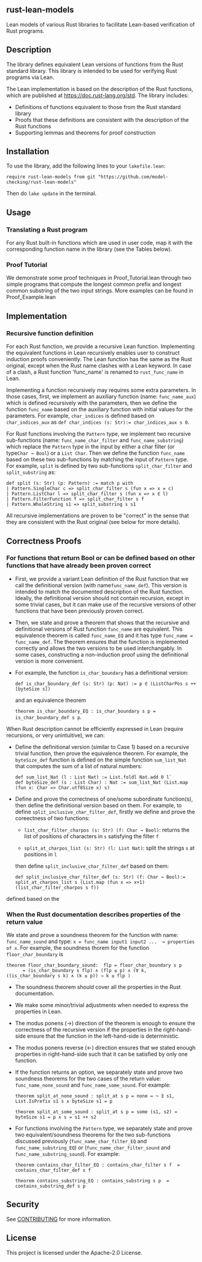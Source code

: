 <!---
-- Copyright Kani Contributors
-- SPDX-License-Identifier: Apache-2.0 OR MIT
---> 

## rust-lean-models

Lean models of various Rust libraries to facilitate Lean-based verification of Rust programs.


## Description
The library defines equivalent Lean versions of functions from the Rust standard library.
This library is intended to be used for verifying Rust programs via Lean.

The Lean implementation is based on the description of the Rust functions, which are published at https://doc.rust-lang.org/std.
The library includes:
- Definitions of functions equivalent to those from the Rust standard library
- Proofs that these definitions are consistent with the description of the Rust functions
- Supporting lemmas and theorems for proof construction

## Installation

To use the library, add the following lines to your `lakefile.lean`:

` require rust-lean-models from git "https://github.com/model-checking/rust-lean-models" `

Then do `lake update` in the terminal.

## Usage
### Translating a Rust program 

For any Rust built-in functions which are used in user code, map it with 
the corresponding function name in the library (see the Tables below).

### Proof Tutorial
We demonstrate some proof techniques in Proof_Tutorial.lean through two simple programs that compute
the longest common prefix and longest common substring of the two input strings. 
More examples can be found in Proof_Example.lean

## Implementation


### Recursive function definition
For each Rust function, we provide a recursive Lean function. Implementing 
the equivalent functions in Lean recursively enables user to construct 
induction proofs conveniently. The Lean function has the same as the Rust original, 
except when the Rust name  clashes with a Lean keyword. In case of a clash, a Rust function 'func_name' 
is renamed to `rust_func_name` in Lean.

Implementing a function recursively may requires some extra parameters.
In those cases, first, we implement an auxiliary function (name: `func_name_aux`) which is defined 
recursively with the parameters, then we define the function `func_name` based on the auxiliary function 
with initial values for the parameters. 
For example, `char_indices` is defined based on `char_indices_aux` as 
`def char_indices (s: Str):= char_indices_aux s 0`.

For Rust functions involving the `Pattern` type, we implement two recursive sub-functions 
(name: `func_name_char_filter` and  `func_name_substring`) which replace the `Pattern` type 
in the input by either a char filter (or type`Char → Bool`) or a `List Char`. Then we define 
the function `func_name` based on these two sub-functions by matching the input of `Pattern` type.
For example, `split` is defined by two sub-functions `split_char_filter` and `split_substring` as: 

```
def split (s: Str) (p: Pattern) := match p with
| Pattern.SingleChar c => split_char_filter s (fun x => x = c)
| Pattern.ListChar l => split_char_filter s (fun x => x ∈ l)
| Pattern.FilterFunction f => split_char_filter s f
| Pattern.WholeString s1 => split_substring s s1
```
All recursive implementations are proven to be "correct" in the sense that they are consistent with
the Rust original (see below for more details).

## Correctness Proofs

### For functions that return Bool or can be defined based on other functions that have already been proven correct
   
- First, we provide a variant Lean definition of the Rust function that we call the definitional 
version (with name`func_name_def`).  This version is intended to match the documented description 
of the Rust function. Ideally, the definitional version should not contain recursion, except in some trivial cases, 
but it can make use of the recursive versions of other functions that have been previously proven correct.

- Then, we state and prove a theorem that shows that the recursive and definitional versions of Rust 
function `func_name` are equivalent. This equivalence theorem is called `func_name_EQ` and 
it has type `func_name = func_name_def`.
The theorem ensures that the function is implemented correctly 
and allows the two versions to be used interchangably. 
In some cases, constructing a non-induction proof using the definitional version is more convenient.

- For example, the function `is_char_boundary` has a definitional version: 

    `def is_char_boundary_def (s: Str) (p: Nat) := p ∈ (ListCharPos s ++ [byteSize s])`

    and an equivalence theorem 

    `theorem is_char_boundary_EQ : is_char_boundary s p =  is_char_boundary_def s p`.

When Rust description cannot be efficiently expressed in Lean (require recursions, or very unintuitive),
we can:
- Define the definitional version (similar to Case 1) based on a recursive trivial function, then prove the equivalence theorem.
For example, the `byteSize_def` function is defined on the simple function `sum_list_Nat`
that computes the sum of a list of natural numbers:
    
    ```
    def sum_list_Nat (l : List Nat) := List.foldl Nat.add 0 l`
    def byteSize_def (s : List Char) : Nat := sum_list_Nat (List.map (fun x: Char => Char.utf8Size x) s)
    ```

- Define and prove the correctness of one/some subordinate function(s), 
then define the definitional version based on them. 
    For example, to define `split_inclusive_char_filter_def`, firstly we define and prove the coreectness of two functions:
    - `list_char_filter_charpos (s: Str) (f: Char → Bool)`: returns the list of positions of characters in `s` satisfying the filter `f`

    - `split_at_charpos_list (s: Str) (l: List Nat)`: split the strings `s` at positions in `l`

    then define `split_inclusive_char_filter_def` based on them:

    ```
    def split_inclusive_char_filter_def (s: Str) (f: Char → Bool):= split_at_charpos_list s (List.map (fun x => x+1) (list_char_filter_charpos s f))
    ```
defined based on the
### When the Rust documentation describes properties of the return value 
We state and prove a soundness theorem for the function with
name: `func_name_sound` and type: `x = func_name input1 input2 ...  ↔ properties of x`.
For example, the soundness thorem for the function `floor_char_boundary` is 

```
theorem floor_char_boundary_sound:  flp = floor_char_boundary s p
      ↔ (is_char_boundary s flp) ∧ (flp ≤ p) ∧ (∀ k, ((is_char_boundary s k) ∧ (k ≤ p)) → k ≤ flp )
```

- The soundness theorem should cover all the properties in the Rust documentation.
- We make some minor/trivial adjustments when needed to express the properties in Lean.
- The modus ponens (→) direction of the theorem is enough to ensure the correctness of the recursive version
if the properties in the right-hand-side ensure that the function in the left-hand-side is deterministic.
- The modus ponens reverse (←) direction ensures that we stated enough properties in right-hand-side such that 
it can be satisfied by only one function. 
- If the function returns an option, we separately state and prove two soundness theorems for the two cases 
of the return value: `func_name_none_sound` and `func_name_some_sound`. For example:

    `theorem split_at_none_sound : split_at s p = none ↔ ¬ ∃ s1, List.IsPrefix s1 s ∧ byteSize s1 = p`

    `theorem split_at_some_sound : split_at s p = some (s1, s2) ↔ byteSize s1 = p ∧ s = s1 ++ s2`

- For functions involving the `Pattern` type,  we separately state and prove two equivalent/soundness 
theorems for the two sub-functions discussed previously (`func_name_char_filter_EQ` and `func_name_substring_EQ`) 
or (`func_name_char_filter_sound` and `func_name_substring_sound`). For example:
    
    `theorem contains_char_filter_EQ : contains_char_filter s f  = contains_char_filter_def s f `

    `theorem contains_substring_EQ : contains_substring s p  = contains_substring_def s p`

## Security

See [CONTRIBUTING](CONTRIBUTING.md#security-issue-notifications) for more information.

## License

This project is licensed under the Apache-2.0 License.
